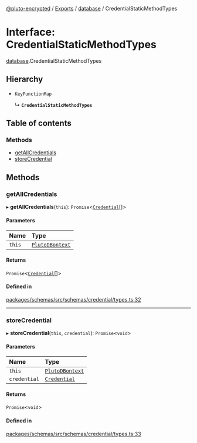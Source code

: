 [@pluto-encrypted](../README.md) / [Exports](../modules.md) / [database](../modules/database-1.md) / CredentialStaticMethodTypes

# Interface: CredentialStaticMethodTypes

[database](../modules/database-1.md).CredentialStaticMethodTypes

## Hierarchy

- `KeyFunctionMap`

  ↳ **`CredentialStaticMethodTypes`**

## Table of contents

### Methods

- [getAllCredentials](database-1.CredentialStaticMethodTypes.md#getallcredentials)
- [storeCredential](database-1.CredentialStaticMethodTypes.md#storecredential)

## Methods

### getAllCredentials

▸ **getAllCredentials**(`this`): `Promise`\<[`Credential`](../classes/database-1.WALLET_SDK_DOMAIN.Credential.md)[]\>

#### Parameters

| Name | Type |
| :------ | :------ |
| `this` | [`PlutoDBontext`](../modules/database-1.md#plutodbontext) |

#### Returns

`Promise`\<[`Credential`](../classes/database-1.WALLET_SDK_DOMAIN.Credential.md)[]\>

#### Defined in

[packages/schemas/src/schemas/credential/types.ts:32](https://github.com/atala-community-projects/pluto-encrypted/blob/054e08f/packages/schemas/src/schemas/credential/types.ts#L32)

___

### storeCredential

▸ **storeCredential**(`this`, `credential`): `Promise`\<`void`\>

#### Parameters

| Name | Type |
| :------ | :------ |
| `this` | [`PlutoDBontext`](../modules/database-1.md#plutodbontext) |
| `credential` | [`Credential`](../classes/database-1.WALLET_SDK_DOMAIN.Credential.md) |

#### Returns

`Promise`\<`void`\>

#### Defined in

[packages/schemas/src/schemas/credential/types.ts:33](https://github.com/atala-community-projects/pluto-encrypted/blob/054e08f/packages/schemas/src/schemas/credential/types.ts#L33)
